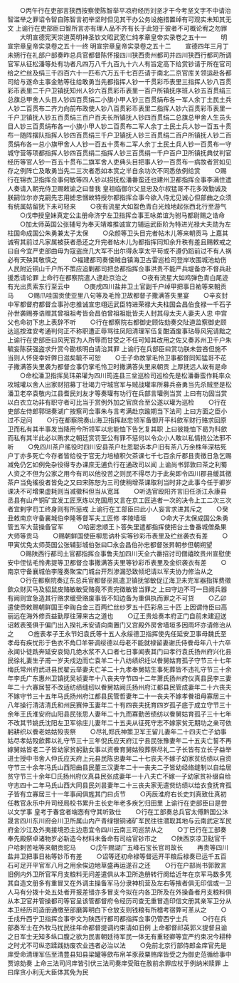 <!-- { "loadSidebar": true } -->
　　○丙午行在吏部言狭西按察使陈智举平凉府经历刘坚才干今考坚文字不中请治智滥举之罪诏令智自陈智言初举坚时但见其干办公务设施措置绰有可观实未知其无文  上谕行在吏部臣曰智所言亦有理人品不齐有长于此短于彼者不可概论宥之勿罪
　　大明宣德宪天崇道英明神圣钦文昭武宽仁纯孝章皇帝实录卷之五十一
　　明宣宗章皇帝实录卷之五十一终
明宣宗章皇帝实录卷之五十二
　　宣德四年三月丁未朔行在礼部户部奏昨总兵官都督陈怀报四川狭西贵州都司并四川狭西行都司所调官军从征松潘等处有功者凡四万八千九百九十六人有旨定高下给赏钞请于所在官司给之纻丝及绢三千四百六十一匹布六万五千七百匹请于南北二京官库关领运赴各都司给与遂命主事金勉等往给敢勇当先都指挥人钞一千贯彩币表里三指挥人钞八百贯彩币表里二千户卫镇抚知州人钞六百贯彩币表里一百户所镇抚序班人钞五百贯绢三总旗总甲舍人头目人钞四百贯绢二小旗小甲人钞三百贯绢布各一军人余丁土民土兵人钞二百贯布二齐力向前布政使人钞八百贯彩币表里二指挥人钞六百贯彩币表里一千户卫镇抚人钞五百贯绢三百户百夫长所镇抚人钞四百贯绢二总旗总甲舍人生员头目人钞三百贯绢布各一小旗小甲人钞二百贯布二军人余丁土民土兵人钞一百五十贯布一随阵摆队指挥人钞四百贯绢三千户卫镇抚人钞三百贯绢二百户所镇抚人钞二百贯绢布各一总小旗甲舍人人钞一百五十贯布二军人余丁土民土兵人钞一百贯布一守城守营等项都指挥人钞四百贯绢二指挥人钞三百贯绢一千户百户卫所镇抚典仗判官经历等官人钞一百五十贯布二旗军舍人吏典头目把事人钞一百贯布一病故者赏如见存之例阵亡及敢勇当先二三次者悉如本赏之半自余功次不同悉依例给赏
　　○赐行在锦衣卫指挥佥事何敏等四人钞以招抚松潘番蛮还也建州卫都指挥佥事李满住遣人奏请入朝充侍卫赐敕谕之曰昔我  皇祖临御尔父显忠及尔叔猛哥不花多效勤诚及朕嗣位尔亦克嗣先志用摅忠悃故特授尔都指挥佥事今欲入侍尤见诚心但部曲之众须有统属姑留抚下未可轻来
　　○夜有流星大如盌色青白光烛地起张西北行至游气
　　○戊申授皇妹真定公主册命济宁左卫指挥佥事王咏弟谊为驸马都尉赐之诰命
　　○加太师英国公张辅号为奉天靖难推诚宣力辅运武臣阶为特进光禄大夫勋为左柱国命成国公朱勇兼太子太保
　　○朵颜等卫头目完者帖木儿等来朝贡马  上嘉其诚宥其前过凡家属被获者悉还之升完者帖木儿为都指挥同知余升秩有差且赐敕戒之曰自今宜严吏部曲毋为寇盗庶几大军不出尔得永享太平苟或不遵仍蹈前过不有人祸必有天殃其敬慎之
　　○福建都司奏倭贼自镇海卫古雷巡检司登岸攻围城池劫伤人民附近铜山千户所不策应追剿都司把总都指挥佥事洪贵不能严兵堤备亦不督兵赴援悉请论罪  上命行在都察院遣人逮赴京治之
　　○夜有流星大如鸡弹色青白尾迹有光出贯索东行至云中
　　○庚戌四川盐井卫土官副千户绰甲把事日祐等来朝贡马
　　○赐爪哇国贡使亚里八句等及毛怜卫故都督子撒满答失里宴
　　○辛亥封中军都督府都督佥事孙忠推诚宣忠翊运武臣特进荣禄大夫柱国会昌伯食禄一千石子孙世袭赐券诰赠其曾祖祖考皆会昌伯曾祖祖妣皆夫人封其母太夫人妻夫人忠  中宫父也命初下忠上表辞不听
　　○行在都察院右都御史顾佐劾奏交阯道监察御史顾达巡按淮安考通判何正不称职遭正辱骂往凤阳清理军伍复酣酒废事玷辱风宪请黜之  上谕行在吏部臣曰风宪官为人所辱而甘受之不任可知其改用之佐又奏苏州卫千户朱毓妄陈获强盗求升赏今勘核明白请治其罪  上谕行在兵部臣曰赏功朕未尝吝但施不当则人怀侥幸奸弊日滋矣毓不可恕
　　○壬子命故掌毛怜卫事都督同知猛哥不花子撒满答失里袭为都督佥事仍掌毛怜卫时撒满答失里来朝贡  上厚抚远人故有是命
　　○命松潘卫指挥吴玮弟瓘为四川筠连县三坌巡检司巡检先是松潘番蛮作耗率众攻城瓘以舍人出家财招募丁壮竭力守城官军与贼战瓘率所募兵奋勇当先杀贼至是松潘卫老卒袁敬内江县耆民刘友才等奏瓘有功行在兵部言瓘例当赏  上曰有功固当赏以白衣立功非有职守者可比当于赏例外加之官庶合至公遂以瓘为巡检
　　○行在吏部左侍郎郭琎奏湖广按察司佥事朱与言考满赴京踰期当下法司  上曰方面之臣小过不足问
　　○行在都察院奏山海卫指挥赵忠领军备御开平科歛军财行赂求回原卫而私有其半事发当降用今所领军以忠能恤下告乞复其职  上曰彼能恤下曷为科歛而私有其半此必以贿求之朝廷赏罚至公有罪不惩何以令众小人敢以私情挠公法邪不听
　　○免四川茶户徭役时四川安县茶户杜恩聪诉本户旧有茶八万余株年深枯死户丁亦多死亡今存者皆给役于官无力培植积欠茶课七千七百余斤郡县责徵日急乞赐减免仍乞如例免杂役得专办课庶无逋负行在通政司以闻  上谕尚书郭敦曰茶之利蜀人资之不但为公家之用今有司以他役苦之则民不得尽力于此矣即令四川郡县缓其徵茶户当免徭役者皆免之又曰宋陈恕为三司使稍增茶课取利当时非之此事今任于卿岁课决不可增果虚耗则当减徵科但当从宽耳
　　○听选官殴阳齐言旧任浙江永康县丞县有山产铜矿宜发工匠烹炼以充国用又言在京工匠逃者一次的决令上工二次三次者宜剌字罚工终身则有所惩戒  上谕行在工部臣曰此小人妄言求进其斥之
　　○癸丑敕南京守备襄城伯李隆等督军夫工匠修  孝陵墙垣
　　○命大子太保成国公朱勇管五军大营操备官军
　　○哈密忠顺王卜答失里遣都指挥使把台土鲁番城僧桑果大师等贡马
　　○赐朝鲜国使臣柳思讷朴实等钞彩币表里及纻丝袭衣有差
　　○甲寅优免太师英国公张辅彭城伯张曰□永会昌伯孙忠都督张昇朝参但朝朔望
　　○赐陕西行都司土官都指挥佥事鲁夫加四川天全六番招讨司僧禧旼贵州宣慰使安中侄怯毛怜弗提等卫都督佥事撒满答夫里等钞彩币表里及金织袭衣有差
　　○南京守备襄城伯李隆奏聚宝门城台开烈渗漏恐致倾圯请以军夫协力修治从之
　　○行在都察院奏辽东总兵官都督巫凯遣卫镇抚邹敏促辽海卫未完军器指挥费徵歛众财买马及貂鼠皮赂敏敏受赂竟不责完徵敏皆当罪之  上曰守边不可一日阙兵器有阙则宜急造其行赂求缓受赂废事皆不知边备为重俱执而罪之不可贷
　　○乙卯遣使赍敕赐朝鲜国王李祹白金三百两纻丝纱罗五十匹彩帛三十匹  上因谓侍臣曰高丽远在海外修贡益勤厚往薄来古之道也
　　○辽王贵烚奏本府正门自前未建迎送诏敕表笺俱于偏门出入揆礼禾安请向南置门又宫殿外房舍墙垣多因雨坏亦请修治从之
　　○旌表孝子王永节妇袁氏等十五人永绥德卫指挥使先任延安卫事母魏氏至孝母有疾忧形于色衣不角□羊带调绥德以母老不能就禄留妻谢氏侍餋母年八十六卒永闻讣徒跣奔延安哀恸几绝水浆不入口者七日事闻表其门曰孝行袁氏扬州府兴化县民徐礼妻生子甫一岁夫戍边而亡袁羊二十八纺绩织纴以餋舅姑育孤子守节三十七年梅氏常州府武进县民翟云举妻夫亡羊二十九孝奉舅姑生事死葬皆不违礼守节三十余年李氏广东惠州卫镇抚吴祯妻年十八丧夫守节四十二年萧氏扬州府仪真县民李三妻年二十六寡居誓不改适纺绩缝纫以餋舅姑阙氏扬州府江都县民管成妻年二十六丧夫不嫁守节三十五年马氏扬州府江都县民管哲妻年二十一丧夫不嫁孝餋祖母寡居三十八年操行清洁清氏和州民赛仲玉妻年二十有四丧夫抚育四岁孤子底于成立守节三十余年王氏淮安府山阳县民张思人妻年二十九而寡勤苦绩纺以餋舅姑育孤子三十七年不改其节姚氏沈阳左卫军徐庄儿妻年二十五夫从征死守志不嫁家贫无期功之亲可依躬耕织以餋老姑姑殁丧祭
　　○尽礼郑氏神策卫军王留儿妻年二十四夫亡子幼事姑尽孝姑殁歛葬以礼守节三十三年倪氏应天府江宁县民张豫妻年二十五夫亡誓不再嫁舅姑皆老二子皆幼家贫躬勤女事以资餋育舅姑殁葬祭尽礼二子长皆有立长子益举进士授中书舍人仲氏应天府上元县民陈忠妻年二十七丧夫不嫁子幼家贫纺绩以自资守节三十余年冯氏山西阳曲县民董三汉妻年二十一丧夫二子皆幼经络缝制以自给居贫守节三十余年□氏扬州府仪真县民张成妻年一十八夫亡不嫁一子幼家贫补缀自给守志四十二年马氏山西大同县民刘昙妻年二十三丧夫家无遣赀纺绩以给衣食抚育孤子皆有立寡居三十一年事闻俱旌其门曰贞节
　　○丙辰淮府右长史刘真致仕真初任教官永乐中升司经局校书累升主长史年老多疾乞归田里  上谕行在吏部臣曰是尝以文学事  皇考于春宫者端悫有守其听致仕
　　○行在工部奏总兵官太傅黔国公沐晟言四川东川府会川卫所属山内产青绿银铜诸矿军民往往潜取其地与云南武定军民府金沙江及外夷接境恐主边患宜令四川云南三司巡禁从之
　　○丁巳行在工部奏  奉先殿祭卓诸物岁必新造今材料未备命有司给官钞市之
　　○陕西京凉卫鞑官千户哈剌苦咄等来朝贡驼马
　　○戊午赐湖广五峰石宝长官司故长
　　再贵等四川盐井卫把事日祐等钞币有差
　　○诏等还初命禄等督运开平粮后禄奏已运千五百石可足开平官军八月之用余俟边地草盛再运遂召之还
　　○行在户部尚书郭敦言旧例内外卫所官军月支粮料无问差遣俱从本卫所造册转行阕给近年在京军马数多凭其自造文册多有重冒又在外调主操备军马分隶神机营及左右等掖者俱无印信或一卫人马有分拨十处五处者开报差错亦多冒支今拟在内各卫所及在外操备者月支粮料俱从本卫官并管操都司等官呈该管都督府令经历司查无重冒造印信文册其亲军卫分从本卫经历司造册通缴至部磨筭明白下仓放支则钱粮有所稽考宿弊可革从之
　　○壬戌升西宁卫指挥佥事李文为陕西行都司都指挥佥事仍管西宁土兵
　　○行在兵部奏军士在外牧马扰民往年命都督提调约束请如旧例  上命都督祁英郭义提督且谕之日军士无知多纵口腹之欲为民害朝廷待军民一体无有重轻卿等宜严约束况今耕种之时尤不可纵恣蹂践妨废农业违者必治以法
　　○免前北京行部侍郎金庠官先是庠受命清理军伍至清豊县知县梁罐等歛布帛羊豕菽粟赂庠皆受之为御史范循给事中贾谅劾奏  上命三法司问庠皆引伏三法司奏庠受赃在赦前余罪应杖于例纳米赎罪  上曰庠贪小利无大臣体其免为民

